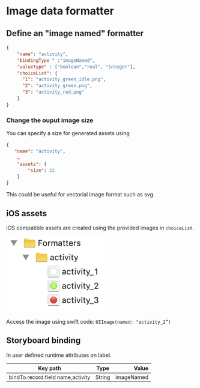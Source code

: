 
# Image data formatter

## Define an "image named" formatter
  
```json
{
	"name": "activity",
	"bindingType " :"imageNamed",
	"valueType" : ["boolean","real", "integer"],
	"choiceList": {
	  "1": "activity_green_idle.png", 
	  "2": "activity_green.png", 
	  "3": "activity_red.png"
	}
}
```

### Change the ouput image size

You can specify a size for generated assets using

```json
{
   "name": "activity",
	…
	"assets": {
		"size": 22
	}
}
```

This could be useful for vectorial image format such as svg.

## iOS assets

iOS compatible assets are created using the provided images in `choiceList`.

![asset images](assets/formatters/assetimage.png)
 
Access the image using swift code: `UIImage(named: "activity_2”)`

## Storyboard binding

In user defined runtime attributes on label.

| Key path  |  Type |  Value |
|----------|:-------------:|------:|
| bindTo.record.field name,activity |  String | imageNamed |

